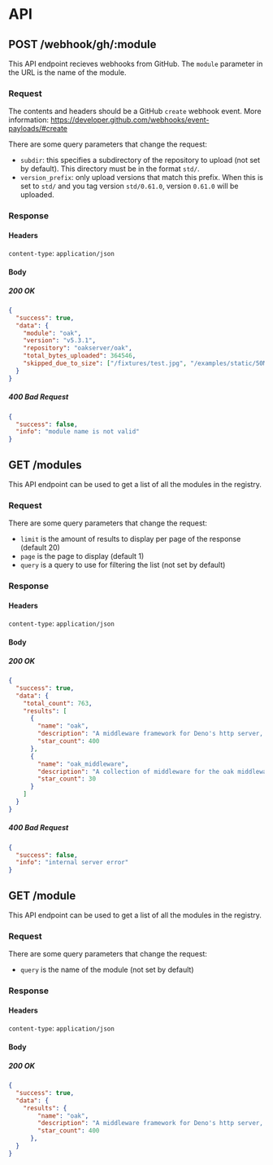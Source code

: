 # API

## POST /webhook/gh/:module

This API endpoint recieves webhooks from GitHub. The `module` parameter in the URL is the name of the module.

### Request

The contents and headers should be a GitHub `create` webhook event. More information: https://developer.github.com/webhooks/event-payloads/#create

There are some query parameters that change the request:

- `subdir`: this specifies a subdirectory of the repository to upload (not set by default). This directory must be in the format `std/`.
- `version_prefix`: only upload versions that match this prefix. When this is set to `std/` and you tag version `std/0.61.0`, version `0.61.0` will be uploaded.

### Response

#### Headers

`content-type`: `application/json`

#### Body

##### 200 OK

```json
{
  "success": true,
  "data": {
    "module": "oak",
    "version": "v5.3.1",
    "repository": "oakserver/oak",
    "total_bytes_uploaded": 364546,
    "skipped_due_to_size": ["/fixtures/test.jpg", "/examples/static/50MB.zip"]
  }
}
```

##### 400 Bad Request

```json
{
  "success": false,
  "info": "module name is not valid"
}
```

## GET /modules

This API endpoint can be used to get a list of all the modules in the registry.

### Request

There are some query parameters that change the request:

- `limit` is the amount of results to display per page of the response (default 20)
- `page` is the page to display (default 1)
- `query` is a query to use for filtering the list (not set by default)

### Response

#### Headers

`content-type`: `application/json`

#### Body

##### 200 OK

```json
{
  "success": true,
  "data": {
    "total_count": 763,
    "results": [
      {
        "name": "oak",
        "description": "A middleware framework for Deno's http server, including a router middleware.",
        "star_count": 400
      },
      {
        "name": "oak_middleware",
        "description": "A collection of middleware for the oak middleware framework.",
        "star_count": 30
      }
    ]
  }
}
```

##### 400 Bad Request

```json
{
  "success": false,
  "info": "internal server error"
}
```

## GET /module

This API endpoint can be used to get a list of all the modules in the registry.

### Request

There are some query parameters that change the request:

- `query` is the name of the module (not set by default)

### Response

#### Headers

`content-type`: `application/json`

#### Body

##### 200 OK

```json
{
  "success": true,
  "data": {
    "results": {
        "name": "oak",
        "description": "A middleware framework for Deno's http server, including a router middleware.",
        "star_count": 400
      },
  }
}
```